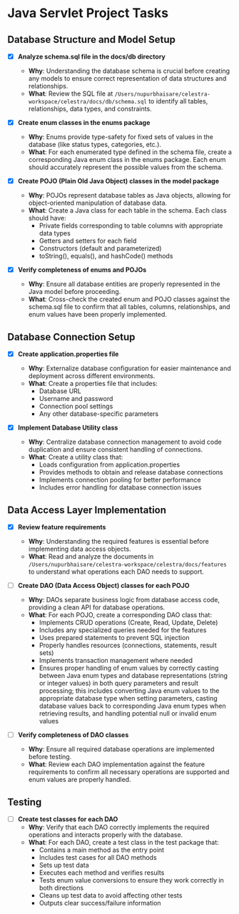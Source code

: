 # Java Servlet Project Tasks

## Database Structure and Model Setup

- [x] **Analyze schema.sql file in the docs/db directory**
  - **Why**: Understanding the database schema is crucial before creating any models to ensure correct representation of data structures and relationships.
  - **What**: Review the SQL file at `/Users/nupurbhaisare/celestra-workspace/celestra/docs/db/schema.sql` to identify all tables, relationships, data types, and constraints.

- [x] **Create enum classes in the enums package**
  - **Why**: Enums provide type-safety for fixed sets of values in the database (like status types, categories, etc.).
  - **What**: For each enumerated type defined in the schema file, create a corresponding Java enum class in the enums package. Each enum should accurately represent the possible values from the schema.

- [x] **Create POJO (Plain Old Java Object) classes in the model package**
  - **Why**: POJOs represent database tables as Java objects, allowing for object-oriented manipulation of database data.
  - **What**: Create a Java class for each table in the schema. Each class should have:
    - Private fields corresponding to table columns with appropriate data types
    - Getters and setters for each field
    - Constructors (default and parameterized)
    - toString(), equals(), and hashCode() methods

- [x] **Verify completeness of enums and POJOs**
  - **Why**: Ensure all database entities are properly represented in the Java model before proceeding.
  - **What**: Cross-check the created enum and POJO classes against the schema.sql file to confirm that all tables, columns, relationships, and enum values have been properly implemented.

## Database Connection Setup

- [x] **Create application.properties file**
  - **Why**: Externalize database configuration for easier maintenance and deployment across different environments.
  - **What**: Create a properties file that includes:
    - Database URL
    - Username and password
    - Connection pool settings
    - Any other database-specific parameters

- [x] **Implement Database Utility class**
  - **Why**: Centralize database connection management to avoid code duplication and ensure consistent handling of connections.
  - **What**: Create a utility class that:
    - Loads configuration from application.properties
    - Provides methods to obtain and release database connections
    - Implements connection pooling for better performance
    - Includes error handling for database connection issues

## Data Access Layer Implementation

- [x] **Review feature requirements**
  - **Why**: Understanding the required features is essential before implementing data access objects.
  - **What**: Read and analyze the documents in `/Users/nupurbhaisare/celestra-workspace/celestra/docs/features` to understand what operations each DAO needs to support.

- [ ] **Create DAO (Data Access Object) classes for each POJO**
  - **Why**: DAOs separate business logic from database access code, providing a clean API for database operations.
  - **What**: For each POJO, create a corresponding DAO class that:
    - Implements CRUD operations (Create, Read, Update, Delete)
    - Includes any specialized queries needed for the features
    - Uses prepared statements to prevent SQL injection
    - Properly handles resources (connections, statements, result sets)
    - Implements transaction management where needed
    - Ensures proper handling of enum values by correctly casting between Java enum types and database representations (string or integer values) in both query parameters and result processing; this includes converting Java enum values to the appropriate database type when setting parameters, casting database values back to corresponding Java enum types when retrieving results, and handling potential null or invalid enum values

- [ ] **Verify completeness of DAO classes**
  - **Why**: Ensure all required database operations are implemented before testing.
  - **What**: Review each DAO implementation against the feature requirements to confirm all necessary operations are supported and enum values are properly handled.

## Testing

- [ ] **Create test classes for each DAO**
  - **Why**: Verify that each DAO correctly implements the required operations and interacts properly with the database.
  - **What**: For each DAO, create a test class in the test package that:
    - Contains a main method as the entry point
    - Includes test cases for all DAO methods
    - Sets up test data
    - Executes each method and verifies results
    - Tests enum value conversions to ensure they work correctly in both directions
    - Cleans up test data to avoid affecting other tests
    - Outputs clear success/failure information